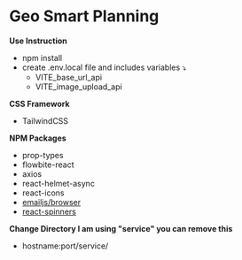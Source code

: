# Geo Smart Planning

**Use Instruction**
* npm install
* create .env.local file and includes variables ⤵️
    * VITE_base_url_api
    * VITE_image_upload_api

**CSS Framework**
* TailwindCSS

**NPM Packages**
* prop-types
* flowbite-react
* axios
* react-helmet-async
* react-icons
* [emailjs/browser](https://www.npmjs.com/package/@emailjs/browser)
* [react-spinners](https://www.davidhu.io/react-spinners)

**Change Directory I am using "service" you can remove this**
* hostname:port/service/
